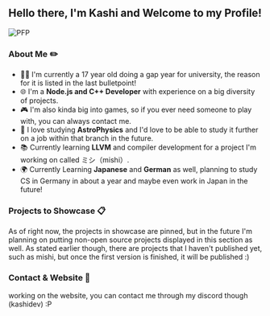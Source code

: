 ## Hello there, I'm **Kashi** and Welcome to my Profile! 
![PFP](https://i.pinimg.com/564x/5a/47/72/5a4772576d1646df2ec383a3df45b9d8.jpg)
### About Me ✏️
- 👨‍💻 I'm currently a 17 year old doing a gap year for university, the reason for it is listed in the last bulletpoint!
- 🌐 I'm a **Node.js and C++ Developer** with experience on a big diversity of projects.
- 🎮 I'm also kinda big into games, so if you ever need someone to play with, you can always contact me.
- 🌌 I love studying **AstroPhysics** and I'd love to be able to study it further on a job within that branch in the future.
- 📚 Currently learning **LLVM** and compiler development for a project I'm working on called ミシ（mishi）.
- 🌍 Currently Learning **Japanese** and **German** as well, planning to study CS in Germany in about a year and maybe even work in Japan in the future!

### Projects to Showcase 📋
As of right now, the projects in showcase are pinned, but in the future I'm planning on putting non-open source projects displayed in this section as well.
As stated earlier though, there are projects that I haven't published yet, such as mishi, but once the first version is finished, it will be published :)

### Contact & Website 📩
working on the website, you can contact me through my discord though (kashidev) :P
